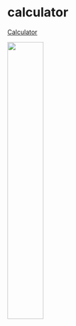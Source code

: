# calculator


<a href="https://tender-lalande-49965e.netlify.app">Calculator</a>


<img src='https://cdn.pixabay.com/photo/2016/07/29/21/42/school-1555910_960_720.png' width=40%></img>
